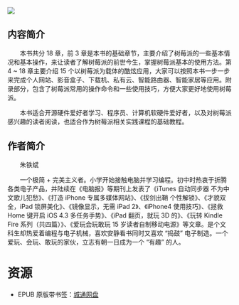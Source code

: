 ![](http://img3m9.ddimg.cn/43/19/23795089-1_u_2.jpg)

## 内容简介

　　本书共分 18 章，前 3 章是本书的基础章节，主要介绍了树莓派的一些基本情况和基本操作，来让读者了解树莓派的前世今生，掌握树莓派基本的使用方法。第 4 ~ 18 章主要介绍 15 个以树莓派为载体的酷炫应用，大家可以按照本书一步一步来完成个人网站、影音盒子、下载机、私有云、智能路由器、智能家居等应用。附录部分，包含了树莓派常用的操作命令和一些使用技巧，方便大家更好地使用树莓派。

　　本书适合开源硬件爱好者学习、程序员、计算机软硬件爱好者，以及对树莓派感兴趣的读者阅读，也适合作为树莓派相关实践课程的基础教程。

## 作者简介

　　朱铁斌

　　一个极简 + 完美主义者。小学开始接触电脑并学习编程。初中时热衷于折腾各类电子产品，并陆续在《电脑报》等期刊上发表了《iTunes 自动同步器 不为中文歌儿犯愁》、《打造 iPhone 专属多媒体网站》、《拔剑出鞘 个性解锁》、《才貌双全，iPad 锁屏美化》、《镜像显示，无需 iPad 2》、《iPhone4 使用技巧》、《拯救 Home 键开启 iOS 4.3 多任务手势》、《iPad 翻页，就玩 3D 的》、《玩转 Kindle Fire 系列（共四篇）》、《爱玩会玩敢玩 15 岁读者自制移动电源》等文章。是个文科生却热爱着编程与电子机械，喜欢安静看书同时又喜欢 “捣鼓” 电子制造。一个爱玩、会玩、敢玩的家伙，立志有朝一日成为一个 “有趣” 的人。

# 资源

* EPUB 原版带书签：[城通网盘](https://u11215426.pipipan.com/fs/11215426-332092944)
